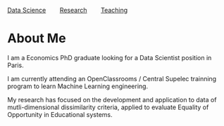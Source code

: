 <HTML>

<a href="NotHomePage.html">Data Science</a>&nbsp;&nbsp;&nbsp;&nbsp;&nbsp;&nbsp;&nbsp;&nbsp;<a href="NotHomePage.html">Research</a>&nbsp;&nbsp;&nbsp;&nbsp;&nbsp;&nbsp;&nbsp;&nbsp;<a href="NotHomePage.html">Teaching</a>



<body>
<h1> About Me </h1>

<p>I am a Economics PhD graduate looking for a Data Scientist position in Paris.</p>

<p>I am currently attending an OpenClassrooms / Central Supelec trainning program to learn Machine Learning engineering.</p>

<p>My research has focused on the development and application to data of mutli-dimensional dissimilarity criteria, applied to evaluate Equality of Opportunity in      Educational systems.</p>
</body>

</HTML>
